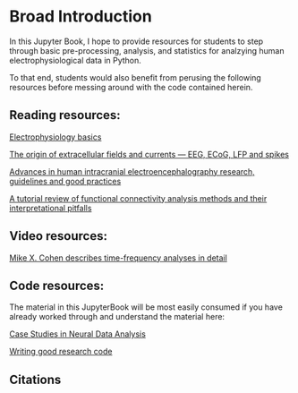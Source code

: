 # Broad Introduction

In this Jupyter Book, I hope to provide resources for students to step through basic 
pre-processing, analysis, and statistics for analzying human electrophysiological data in Python. 

To that end, students would also benefit from perusing the following resources before 
messing around with the code contained herein. 

## Reading resources: 

[Electrophysiology basics](https://ahleighton.github.io/OE-ephys-course/EEA/theoryday1.html)

[The origin of extracellular fields and currents — EEG, ECoG, LFP and spikes](https://www.nature.com/articles/nrn3241)


[Advances in human intracranial electroencephalography research, guidelines and good practices](https://pubmed.ncbi.nlm.nih.gov/35792291/)

[A tutorial review of functional connectivity analysis methods and their interpretational pitfalls](https://www.frontiersin.org/journals/systems-neuroscience/articles/10.3389/fnsys.2015.00175/full)

## Video resources: 

[Mike X. Cohen describes time-frequency analyses in detail](https://www.youtube.com/watch?v=7ahrcB5HL0k&list=PLn0OLiymPak2BYu--bR0ADNBJsC4kuRWs)

## Code resources: 

The material in this JupyterBook will be most easily consumed if you have already worked through and understand the material here: 

[Case Studies in Neural Data Analysis](https://mark-kramer.github.io/Case-Studies-Python/03.html)

[Writing good research code](https://goodresearch.dev/)


<!-- Whether you write your book's content in Jupyter Notebooks (`.ipynb`) or
in regular markdown files (`.md`), you'll write in the same flavor of markdown
called **MyST Markdown**.
This is a simple file to help you get started and show off some syntax.

## What is MyST?

MyST stands for "Markedly Structured Text". It
is a slight variation on a flavor of markdown called "CommonMark" markdown,
with small syntax extensions to allow you to write **roles** and **directives**
in the Sphinx ecosystem.

For more about MyST, see [the MyST Markdown Overview](https://jupyterbook.org/content/myst.html). -->

<!-- ## Sample Roles and Directives

Roles and directives are two of the most powerful tools in Jupyter Book. They
are like functions, but written in a markup language. They both
serve a similar purpose, but **roles are written in one line**, whereas
**directives span many lines**. They both accept different kinds of inputs,
and what they do with those inputs depends on the specific role or directive
that is being called.

Here is a "note" directive:

```{note}
Here is a note
```

It will be rendered in a special box when you build your book.

Here is an inline directive to refer to a document: {doc}`markdown-notebooks`. -->


## Citations

<!-- You can also cite references that are stored in a `bibtex` file. For example,
the following syntax: `` {cite}`holdgraf_evidence_2014` `` will render like
this: {cite}`holdgraf_evidence_2014`.

Moreover, you can insert a bibliography into your page with this syntax:
The `{bibliography}` directive must be used for all the `{cite}` roles to
render properly.
For example, if the references for your book are stored in `references.bib`,
then the bibliography is inserted with:

```{bibliography}
``` -->

<!-- ## Learn more

This is just a simple starter to get you started.
You can learn a lot more at [jupyterbook.org](https://jupyterbook.org). -->
